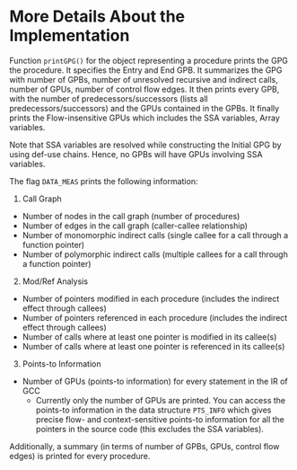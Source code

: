 More Details About the Implementation
=====================================

Function `printGPG()` for the object representing a procedure prints the GPG the procedure. It specifies the Entry and End GPB. It summarizes the GPG with number of GPBs, number of unresolved recursive and indirect calls, number of GPUs, number of control flow edges. It then prints every GPB, with the number of predecessors/successors (lists all predecessors/successors) and the GPUs contained in the GPBs. It finally prints the Flow-insensitive GPUs which includes the SSA variables, Array variables.

Note that SSA variables are resolved while constructing the Initial GPG by using def-use chains. Hence, no GPBs will have GPUs involving SSA variables.

The flag `DATA_MEAS` prints the following information:

1. Call Graph
  * Number of nodes in the call graph (number of procedures)
  * Number of edges in the call graph (caller-callee relationship)
  * Number of monomorphic indirect calls (single callee for a call through a function pointer)
  * Number of polymorphic indirect calls (multiple callees for a call through a function pointer)

2. Mod/Ref Analysis
  * Number of pointers modified in each procedure (includes the indirect effect through callees)
  * Number of pointers referenced in each procedure (includes the indirect effect through callees)
  * Number of calls where at least one pointer is modified in its callee(s) 
  * Number of calls where at least one pointer is referenced in its callee(s) 

3. Points-to Information
  * Number of GPUs (points-to information) for every statement in the IR of GCC
     + Currently only the number of GPUs are printed. You can access the points-to information in the data structure `PTS_INFO` which gives precise flow- and context-sensitive points-to information for all the pointers in the source code (this excludes the SSA variables). 		  

Additionally, a summary (in terms of number of GPBs, GPUs, control flow edges) is printed for every procedure.	
